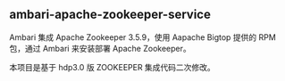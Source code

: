 ## ambari-apache-zookeeper-service

Ambari 集成 Apache Zookeeper 3.5.9，使用 Aapache Bigtop 提供的 RPM 包，通过 Ambari 来安装部署 Apache Zookeeper。

本项目是基于 hdp3.0 版 ZOOKEEPER 集成代码二次修改。
